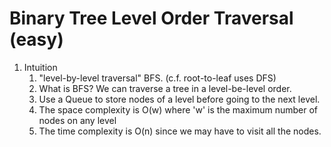 # Binary Tree Level Order Traversal (easy)

1.  Intuition
    1.  "level-by-level traversal" BFS. (c.f. root-to-leaf uses DFS)
    2.  What is BFS? We can traverse a tree in a level-be-level order.  
    3.  Use a Queue to store nodes of a level before going to the next level. 
    4.  The space complexity is O(w) where 'w' is the maximum number of nodes on any level
    5.  The time complexity is O(n) since we may have to visit all the nodes.